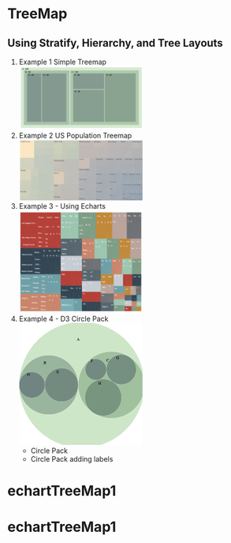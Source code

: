 # TreeMap

## Using Stratify, Hierarchy, and Tree Layouts

<ol>
<li>
Example 1 Simple Treemap<br>
<img src="imgs/Example_1.png" width="250px">
</li>
<li>
Example 2 US Population Treemap
<br><img src="imgs/Example_2.png" width="250px">
</li>
<li>
Example 3 - Using Echarts
<br><img src="imgs/Example_3.png" width="250px">
</li>
<li>
Example 4 - D3 Circle Pack
<br><img src="imgs/Example_4.png" width="250px">
<ul>
<li>
Circle Pack
</li>
<li>
Circle Pack adding labels
</li>
</ul>
</li>
</ol>
 
# echartTreeMap1
# echartTreeMap1
